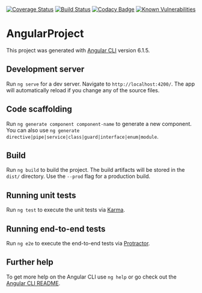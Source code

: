 [![Coverage Status](https://coveralls.io/repos/github/moezboukhari/AngularProject/badge.svg?branch=feat%2FCI-Coveralls)](https://coveralls.io/github/moezboukhari/AngularProject?branch=feat%2FCI-Coveralls)
[![Build Status](https://travis-ci.org/moezboukhari/AngularProject.svg?branch=master)](https://travis-ci.org/moezboukhari/AngularProject)
[![Codacy Badge](https://api.codacy.com/project/badge/Grade/ba995ca9c5934a719e7adf14751413d9)](https://www.codacy.com/app/moezboukhari/AngularProject?utm_source=github.com&amp;utm_medium=referral&amp;utm_content=moezboukhari/AngularProject&amp;utm_campaign=Badge_Grade)
[![Known Vulnerabilities](https://snyk.io/test/github/moezboukhari/AngularProject/badge.svg?targetFile=package.json)](https://snyk.io/test/github/moezboukhari/AngularProject?targetFile=package.json)

# AngularProject

This project was generated with [Angular CLI](https://github.com/angular/angular-cli) version 6.1.5.

## Development server

Run `ng serve` for a dev server. Navigate to `http://localhost:4200/`. The app will automatically reload if you change any of the source files.

## Code scaffolding

Run `ng generate component component-name` to generate a new component. You can also use `ng generate directive|pipe|service|class|guard|interface|enum|module`.

## Build

Run `ng build` to build the project. The build artifacts will be stored in the `dist/` directory. Use the `--prod` flag for a production build.

## Running unit tests

Run `ng test` to execute the unit tests via [Karma](https://karma-runner.github.io).

## Running end-to-end tests

Run `ng e2e` to execute the end-to-end tests via [Protractor](http://www.protractortest.org/).

## Further help

To get more help on the Angular CLI use `ng help` or go check out the [Angular CLI README](https://github.com/angular/angular-cli/blob/master/README.md).

